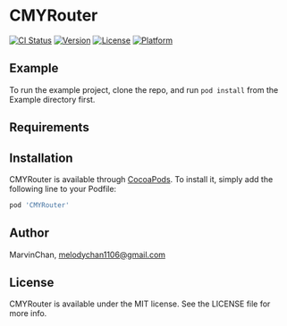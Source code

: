 # CMYRouter

[![CI Status](https://img.shields.io/travis/506660753@qq.com/CMYRouter.svg?style=flat)](https://travis-ci.org/506660753@qq.com/CMYRouter)
[![Version](https://img.shields.io/cocoapods/v/CMYRouter.svg?style=flat)](https://cocoapods.org/pods/CMYRouter)
[![License](https://img.shields.io/cocoapods/l/CMYRouter.svg?style=flat)](https://cocoapods.org/pods/CMYRouter)
[![Platform](https://img.shields.io/cocoapods/p/CMYRouter.svg?style=flat)](https://cocoapods.org/pods/CMYRouter)

## Example

To run the example project, clone the repo, and run `pod install` from the Example directory first.

## Requirements

## Installation

CMYRouter is available through [CocoaPods](https://cocoapods.org). To install
it, simply add the following line to your Podfile:

```ruby
pod 'CMYRouter'
```

## Author

MarvinChan, melodychan1106@gmail.com

## License

CMYRouter is available under the MIT license. See the LICENSE file for more info.

